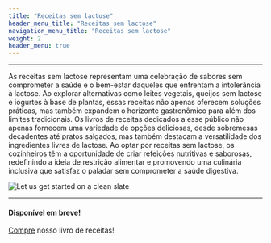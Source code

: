 ```yaml
---
title: "Receitas sem lactose"
header_menu_title: "Receitas sem lactose"
navigation_menu_title: "Receitas sem lactose"
weight: 2
header_menu: true
---
```

---

As receitas sem lactose representam uma celebração de sabores sem comprometer a saúde e o bem-estar daqueles que enfrentam a intolerância à lactose. Ao explorar alternativas como leites vegetais, queijos sem lactose e iogurtes à base de plantas, essas receitas não apenas oferecem soluções práticas, mas também expandem o horizonte gastronômico para além dos limites tradicionais. Os livros de receitas dedicados a esse público não apenas fornecem uma variedade de opções deliciosas, desde sobremesas decadentes até pratos salgados, mas também destacam a versatilidade dos ingredientes livres de lactose. Ao optar por receitas sem lactose, os cozinheiros têm a oportunidade de criar refeições nutritivas e saborosas, redefinindo a ideia de restrição alimentar e promovendo uma culinária inclusiva que satisfaz o paladar sem comprometer a saúde digestiva.

![Let us get started on a clean slate](../images/quiche-2468840_1280.jpg)

---
#### Disponível em breve!
[Compre](páginaHotmart) nosso livro de receitas!